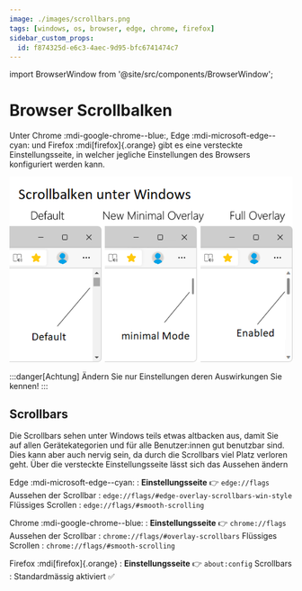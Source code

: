 ```yaml
---
image: ./images/scrollbars.png
tags: [windows, os, browser, edge, chrome, firefox]
sidebar_custom_props:
  id: f874325d-e6c3-4aec-9d95-bfc6741474c7
---
```

import BrowserWindow from '@site/src/components/BrowserWindow';

# Browser Scrollbalken

Unter Chrome :mdi-google-chrome--blue:, Edge :mdi-microsoft-edge--cyan: und Firefox :mdi[firefox]{.orange} gibt es eine versteckte Einstellungsseite, in welcher jegliche Einstellungen des Browsers konfiguriert werden kann.

![Moderne Scrollbars unter Windows](images/scrollbars.png)

<!--truncate-->

:::danger[Achtung]
Ändern Sie nur Einstellungen deren Auswirkungen Sie kennen!
:::

## Scrollbars
Die Scrollbars sehen unter Windows teils etwas altbacken aus, damit Sie auf allen Gerätekategorien und für alle Benutzer:innen gut benutzbar sind. Dies kann aber auch nervig sein, da durch die Scrollbars viel Platz verloren geht. Über die versteckte Einstellungsseite lässt sich das Aussehen ändern


<BrowserWindow url="edge://flags" browser="edge" copy>

Edge :mdi-microsoft-edge--cyan:
: **Einstellungsseite** 👉 `edge://flags`
Aussehen der Scrollbar
: `edge://flags/#edge-overlay-scrollbars-win-style`
Flüssiges Scrollen
: `edge://flags/#smooth-scrolling`

</BrowserWindow>

<BrowserWindow url="chrome://flags" browser="chrome" copy>

Chrome :mdi-google-chrome--blue:
: **Einstellungsseite** 👉 `chrome://flags`
Aussehen der Scrollbar
: `chrome://flags/#overlay-scrollbars`
Flüssiges Scrollen
: `chrome://flags/#smooth-scrolling`

</BrowserWindow>

<BrowserWindow url="about:config" browser="firefox" copy>

Firefox :mdi[firefox]{.orange}
: **Einstellungsseite** 👉 `about:config`
Scrollbars
: Standardmässig aktiviert ✅

</BrowserWindow>

